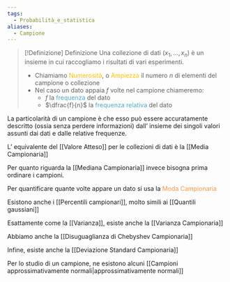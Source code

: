 ```yaml
---
tags:
  - Probabilità_e_statistica
aliases:
  - Campione
---
```


>[!Definizione]  Definizione
>Una collezione di dati ($x_{1},\dots ,x_{n}$) è un insieme in cui raccogliamo i risultati di vari esperimenti.
>- Chiamiamo <font color="#ffc000">Numerosità</font>, o <font color="#ffc000">Ampiezza</font> il numero $n$ di elementi del campione o collezione
>- Nel caso un dato appaia $f$ volte nel campione chiameremo:
>	- $f$ la <font color="#4bacc6">frequenza</font> del dato
>	- $\dfrac{f}{n}$ la <font color="#4bacc6">frequenza relativa</font> del dato

La particolarità di un campione è che esso può essere accuratamente descritto (ossia senza perdere informazioni) dall’ insieme dei singoli valori assunti dai dati e dalle relative frequenze.

L’ equivalente del [[Valore Atteso]] per le collezioni di dati è la [[Media Campionaria]]

Per quanto riguarda la [[Mediana Campionaria]] invece bisogna prima ordinare i campioni.

Per quantificare quante volte appare un dato si usa la <font color="#f79646">Moda Campionaria</font>

Esistono anche i [[Percentili campionari]], molto simili ai [[Quantili gaussiani]] 

Esattamente come la [[Varianza]], esiste anche la [[Varianza Campionaria]]

Abbiamo anche la [[Disuguaglianza di Chebyshev Campionaria]]

Infine, esiste anche la [[Deviazione Standard Campionaria]]

Per lo studio di un campione, ne esistono alcuni [[Campioni approssimativamente normali|approssimativamente normali]]

